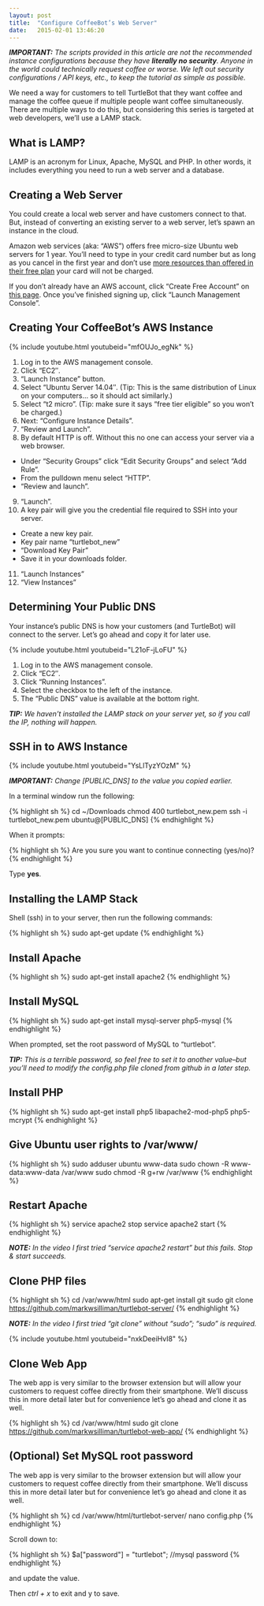 ```yaml
---
layout: post
title:  "Configure CoffeeBot’s Web Server"
date:   2015-02-01 13:46:20
---
```


***IMPORTANT:** The scripts provided in this article are not the recommended instance configurations because they have **literally no security**. Anyone in the world could technically request coffee or worse. We left out security configurations / API keys, etc., to keep the tutorial as simple as possible.*

We need a way for customers to tell TurtleBot that they want coffee and manage the coffee queue if multiple people want coffee simultaneously. There are multiple ways to do this, but considering this series is targeted at web developers, we’ll use a LAMP stack.

## What is LAMP?

LAMP is an acronym for Linux, Apache, MySQL and PHP. In other words, it includes everything you need to run a web server and a database.

## Creating a Web Server

You could create a local web server and have customers connect to that. But, instead of converting an existing server to a web server, let’s spawn an instance in the cloud.

Amazon web services (aka: “AWS”) offers free micro-size Ubuntu web servers for 1 year. You’ll need to type in your credit card number but as long as you cancel in the first year and don’t use [more resources than offered in their free plan](http://aws.amazon.com/free/) your card will not be charged.

If you don’t already have an AWS account, click “Create Free Account” on [this page](http://aws.amazon.com/free/). Once you’ve finished signing up, click “Launch Management Console”.

## Creating Your CoffeeBot’s AWS Instance

{% include youtube.html youtubeid="mfOUJo_egNk" %}

1. Log in to the AWS management console.
2. Click “EC2″.
3. “Launch Instance” button.
4. Select “Ubuntu Server 14.04″. (Tip: This is the same distribution of Linux on your computers… so it should act similarly.)
5. Select “t2 micro”. (Tip: make sure it says “free tier eligible” so you won’t be charged.)
6. Next: “Configure Instance Details”.
7. “Review and Launch”.
8. By default HTTP is off. Without this no one can access your server via a web browser.
 * Under “Security Groups” click “Edit Security Groups” and select “Add Rule”.
 * From the pulldown menu select “HTTP”.
 * “Review and launch”.
9. “Launch”.
10. A key pair will give you the credential file required to SSH into your server.
 * Create a new key pair.
 * Key pair name “turtlebot_new”
 * “Download Key Pair”
 * Save it in your downloads folder.
11. “Launch Instances”
12. “View Instances”

## Determining Your Public DNS

Your instance’s public DNS is how your customers (and TurtleBot) will connect to the server. Let’s go ahead and copy it for later use.

{% include youtube.html youtubeid="L21oF-jLoFU" %}

1. Log in to the AWS management console.
2. Click “EC2″.
3. Click “Running Instances”.
4. Select the checkbox to the left of the instance.
5. The “Public DNS” value is available at the bottom right.

***TIP:** We haven’t installed the LAMP stack on your server yet, so if you call the IP, nothing will happen.*

## SSH in to AWS Instance

{% include youtube.html youtubeid="YsLlTyzYOzM" %}

***IMPORTANT:** Change [PUBLIC_DNS] to the value you copied earlier.*

In a terminal window run the following:

{% highlight sh %}
cd ~/Downloads
chmod 400 turtlebot_new.pem
ssh -i turtlebot_new.pem ubuntu@[PUBLIC_DNS]
{% endhighlight %}

When it prompts:

{% highlight sh %}
Are you sure you want to continue connecting (yes/no)?
{% endhighlight %}

Type **yes**.

## Installing the LAMP Stack

Shell (ssh) in to your server, then run the following commands:

{% highlight sh %}
sudo apt-get update
{% endhighlight %}

## Install Apache

{% highlight sh %}
sudo apt-get install apache2
{% endhighlight %}

## Install MySQL

{% highlight sh %}
sudo apt-get install mysql-server php5-mysql
{% endhighlight %}

When prompted, set the root password of MySQL to “turtlebot”.

***TIP:** This is a terrible password, so feel free to set it to another value–but you’ll need to modify the config.php file cloned from github in a later step.*

## Install PHP

{% highlight sh %}
sudo apt-get install php5 libapache2-mod-php5 php5-mcrypt
{% endhighlight %}

## Give Ubuntu user rights to /var/www/

{% highlight sh %}
sudo adduser ubuntu www-data
sudo chown -R www-data:www-data /var/www
sudo chmod -R g+rw /var/www
{% endhighlight %}

## Restart Apache

{% highlight sh %}
service apache2 stop
service apache2 start
{% endhighlight %}

***NOTE:** In the video I first tried “service apache2 restart” but this fails. Stop & start succeeds.*

## Clone PHP files

{% highlight sh %}
cd /var/www/html
sudo apt-get install git
sudo git clone https://github.com/markwsilliman/turtlebot-server/
{% endhighlight %}

***NOTE:** In the video I first tried “git clone” without “sudo”; “sudo” is required.*

{% include youtube.html youtubeid="nxkDeeiHvI8" %}

## Clone Web App

The web app is very similar to the browser extension but will allow your customers to request coffee directly from their smartphone. We’ll discuss this in more detail later but for convenience let’s go ahead and clone it as well.

{% highlight sh %}
cd /var/www/html
sudo git clone https://github.com/markwsilliman/turtlebot-web-app/
{% endhighlight %}

## (Optional) Set MySQL root password

The web app is very similar to the browser extension but will allow your customers to request coffee directly from their smartphone. We’ll discuss this in more detail later but for convenience let’s go ahead and clone it as well.

{% highlight sh %}
cd /var/www/html/turtlebot-server/
nano config.php
{% endhighlight %}

Scroll down to:

{% highlight sh %}
$a["password"] = "turtlebot"; //mysql password
{% endhighlight %}

and update the value.

Then *ctrl + x* to exit and y to save.



